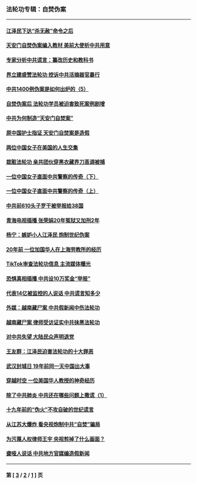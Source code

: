### 法轮功专辑：自焚伪案
---
#### [江泽民下达“杀无赦”命令之后](../../pages/nf5562/n13878084.md?10090430) 
#### [天安门自焚伪案编入教材 美前大使析中共用意](../../pages/nf5562/n13791932.md?10090430) 
#### [专家分析中共谎言：纂改历史和教科书](../../pages/nf5562/n13781542.md?10090430) 
#### [界立建盛赞法轮功 控诉中共活摘器官暴行](../../pages/nf5562/n13781971.md?10090430) 
#### [中共1400例伪案是如何出炉的（5）](../../pages/nf5562/n13226831.md?10090430) 
#### [自焚伪案后 法轮功学员被迫害致死案例剧增](../../pages/nf5562/n13190600.md?10090430) 
#### [中共为何制造“天安门自焚案”](../../pages/nf5562/n13183270.md?10090430) 
#### [原中国护士指证 天安门自焚案是造假](../../pages/nf5562/n13172289.md?10090430) 
#### [两位中国女子在美国的人生交集](../../pages/nf5562/n13156138.md?10090430) 
#### [栽赃法轮功 亲共团伙穿黑衣藏界刀高调被捕](../../pages/nf5562/n13073780.md?10090430) 
#### [一位中国女子直面中共警察的传奇（下）](../../pages/nf5562/n12989706.md?10090430) 
#### [一位中国女子直面中共警察的传奇（上）](../../pages/nf5562/n12985072.md?10090430) 
#### [中共前610头子罗干被举报给38国](../../pages/nf5562/n12975419.md?10090430) 
#### [青海电视插播 张荣娟20年冤狱又加刑2年](../../pages/nf5562/n12738166.md?10090430) 
#### [杨宁：嫉妒小人江泽民 炮制世纪伪案](../../pages/nf5562/n12724108.md?10090430) 
#### [20年前 一位加国华人在上海劳教所的经历](../../pages/nf5562/n12707932.md?10090430) 
#### [TikTok审查法轮功信息 主流媒体曝光](../../pages/nf5562/n12362336.md?10090430) 
#### [恐惧真相插播 中共设10万奖金“举报”](../../pages/nf5562/n12306396.md?10090430) 
#### [代表14亿被监控的人说话 中共谎言知多少](../../pages/nf5562/n12297484.md?10090430) 
#### [外媒：越南藏尸案 中共假新闻中伤法轮功](../../pages/nf5562/n12264411.md?10090430) 
#### [越南藏尸案 律师受访证实中共抹黑法轮功](../../pages/nf5562/n12261878.md?10090430) 
#### [对中共失望 大陆民众声明退党](../../pages/nf5562/n12187315.md?10090430) 
#### [王友群：江泽民迫害法轮功的十大罪恶](../../pages/nf5562/n12169074.md?10090430) 
#### [武汉封城日 19年前同一天中国出大事](../../pages/nf5562/n12150901.md?10090430) 
#### [穿越时空  一位美国华人教授的神奇经历](../../pages/nf5562/n12097460.md?10090430) 
#### [除了中共肺炎 中共还在哪些问题上撒谎（1）](../../pages/nf5562/n11955770.md?10090430) 
#### [十九年前的“伪火”不攻自破的世纪谎言](../../pages/nf5562/n11813238.md?10090430) 
#### [从江苏大爆炸 看央视炮制中共“自焚”骗局](../../pages/nf5562/n11140275.md?10090430) 
#### [为污蔑人权律师王宇 央视剪掉了什么画面？](../../pages/nf5562/n11130142.md?10090430) 
#### [聋哑人说话 中共地方官媒编造假新闻](../../pages/nf5562/n11006067.md?10090430) 

---
#### 第 [ [3](./3.md?10090430) / [2](./2.md?10090430) / [1](./1.md?10090430) ] 页
